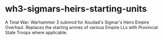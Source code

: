 # wh3-sigmars-heirs-starting-units
 A Total War: Warhammer 3 submod for Xoudad's Sigmar's Heirs Empire Overhaul. Replaces the starting armies of various Empire LLs with Provincial State Troops where applicable.
